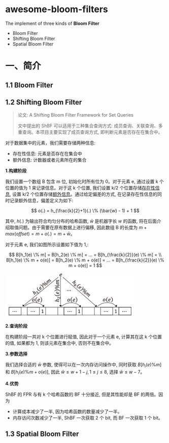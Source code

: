 # awesome-bloom-filters

The implement of three kinds of **Bloom Filter**

- Bloom Filter
- Shifting Bloom Filter
- Spatial Bloom Filter


# 一、简介

## 1.1 Bloom Filter


## 1.2 Shifting Bloom Filter

> 论文: A Shifting Bloom Filter Framework for Set Queries
> 
> 文中提出的 ShBF 可以适用于三种集合查询方式: 成员查询、关联查询、多重查询。本项目主要实现了成员查询方式, 即判断元素是否存在在集合中。


对于数据集中的元素，我们需要存储两种信息:
- 存在性信息: 元素是否存在在集合中
- 额外信息: 计数器或者元素所在的集合

**1.构建阶段**

我们设置一个数组 B 包含 m 位, 初始化时所有位为 0。对于元素 e, 通过设置 k 个位置的值为 1 来记录信息。对于这 k 个位置, 我们设置 k/2 个位置存储<u>存在性信息</u>, 设置 k/2 个位置存储<u>额外信息</u>。通过给定偏差的方式, 在记录存在性信息的同时记录额外信息，偏差定义为如下:

$$
o(.) = h_{\frac{k}{2}+1}(.) \% (\bar{w} - 1) + 1
$$

其中, $h(.)$ 为输出符合均匀分布的哈希函数, $\bar{w}$ 是机器字长 $w$ 的函数, 将在后面介绍取值问题。由于需要在原有数据上进行偏移, 因此数组 B 的长度为 $m + max(offset) = m + o(.) = m + \bar{w}$。

对于元素 e, 我们如图所示设置如下值为 1,:

$$
B[h_1(e) \% m] = B[h_2(e) \% m] = ... = B[h_{\frac{k}{2}}(e) \% m] = \\
B[h_1(e) \% m + o(e)] = B[h_2(e) \% m + o(e)] = ... = B[h_{\frac{k}{2}}(e) \% m + o(e)] = 1
$$

![Shifting Bloom Filter](./img/ShBF.png)


**2.查询阶段**

在构建阶段一共对 k 个位置进行赋值, 因此对于一个元素 e, 计算其在这 k 个位置的值, 如果都为 1, 则该元素在集合中, 否则不在集合中。

**3.参数选择**

我们选择合适的 $\bar{w}$ 参数, 使得可以在一次内存访问操作中, 同时获取 $B[h_i(e)\% m]$ 和 $B[h_i(e)\% m + o(e)]$, 因此 $\bar{w} \le w + 1 - j, 1 \le j \le 8$, 选择 $\bar{w} \le w - 7$。

**4.优势**

ShBF 的 FPR 与有 k 个哈希函数的 BF 十分接近, 但是其性能却是 BF 的两倍。因为

- 计算成本减少了一半, 因为哈希函数的数量减少了一半。
- 内存访问次数减少了一半, ShBF 一次获取 2 个 bit, 而 BF 一次获取 1 个 bit。


## 1.3 Spatial Bloom Filter